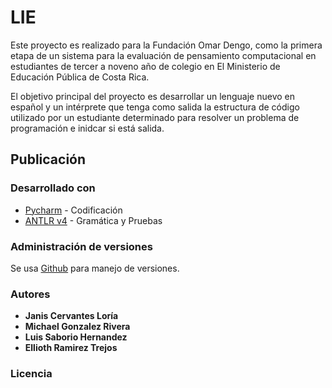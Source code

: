 # LIE

Este proyecto es realizado para la Fundación Omar Dengo, como la primera etapa de un sistema para la evaluación de pensamiento computacional en estudiantes de tercer a noveno año de colegio en El Ministerio de Educación Pública de Costa Rica. 

El objetivo principal del proyecto es desarrollar un lenguaje nuevo en español y un intérprete que tenga como salida la 
estructura de código utilizado por un estudiante determinado para resolver un problema de programación e inidcar si está salida. 

## Publicación 


### Desarrollado con 

* [Pycharm](https://www.jetbrains.com/es-es/pycharm/) - Codificación 
* [ANTLR v4](https://www.antlr.org/) - Gramática y Pruebas 

### Administración de versiones 

Se usa [Github](https://github.com/github) para manejo de versiones. 

### Autores 

* **Janis Cervantes Loría**
* **Michael Gonzalez Rivera**
* **Luis Saborio Hernandez**
* **Ellioth Ramirez Trejos**

### Licencia 
